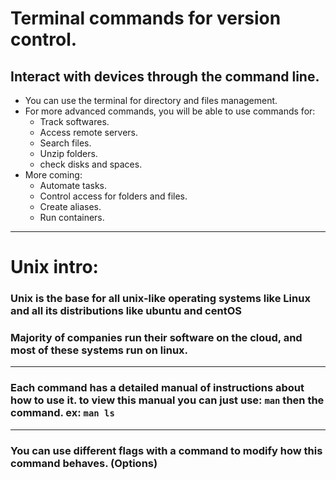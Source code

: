 # Terminal commands for version control.
## Interact with devices through the command line.
- You can use the terminal for directory and files management.
- For more advanced commands, you will be able to use commands for:
    - Track softwares.
    - Access remote servers.
    - Search files.
    - Unzip folders.
    - check disks and spaces.
- More coming:
    - Automate tasks.
    - Control access for folders and files.
    - Create aliases.
    - Run containers.
----------
# Unix intro:

### Unix is the base for all unix-like operating systems like Linux and all its distributions like ubuntu and centOS

### Majority of companies run their software on the cloud, and most of these systems run on linux.
----------------------
### Each command has a detailed manual of instructions about how to use it. to view this manual you can just use: `man` then the command. ex: `man ls`
------------
### You can use different flags with a command to modify how this command behaves. (Options)

